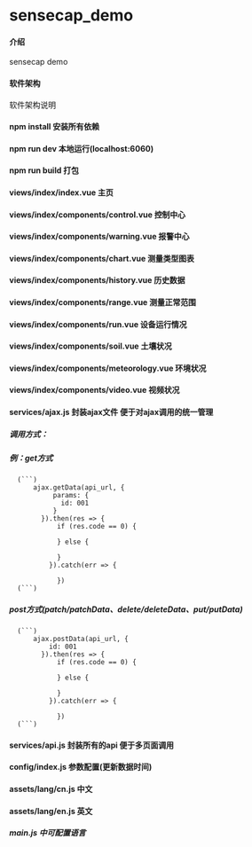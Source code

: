 # sensecap_demo

#### 介绍

sensecap demo

#### 软件架构

软件架构说明

#### npm install 安装所有依赖

#### npm run dev 本地运行(localhost:6060)

#### npm run build 打包

#### views/index/index.vue 主页

#### views/index/components/control.vue 控制中心

#### views/index/components/warning.vue 报警中心

#### views/index/components/chart.vue 测量类型图表

#### views/index/components/history.vue 历史数据

#### views/index/components/range.vue 测量正常范围

#### views/index/components/run.vue 设备运行情况

#### views/index/components/soil.vue 土壤状况

#### views/index/components/meteorology.vue 环境状况

#### views/index/components/video.vue 视频状况

#### services/ajax.js 封装ajax文件 便于对ajax调用的统一管理

##### 调用方式：

##### 例：get方式

      (```)
          ajax.getData(api_url, {
               params: {
                 id: 001
               }
            }).then(res => {
                if (res.code == 0) {

                } else {

                }
              }).catch(err => {

                })
      (```)

##### post方式(patch/patchData、delete/deleteData、put/putData)

      (```)
          ajax.postData(api_url, {
              id: 001
            }).then(res => {
                if (res.code == 0) {

                } else {

                }
              }).catch(err => {

                })
      (```)

#### services/api.js 封装所有的api 便于多页面调用

#### config/index.js 参数配置(更新数据时间)

#### assets/lang/cn.js 中文

#### assets/lang/en.js 英文

##### main.js 中可配置语言
